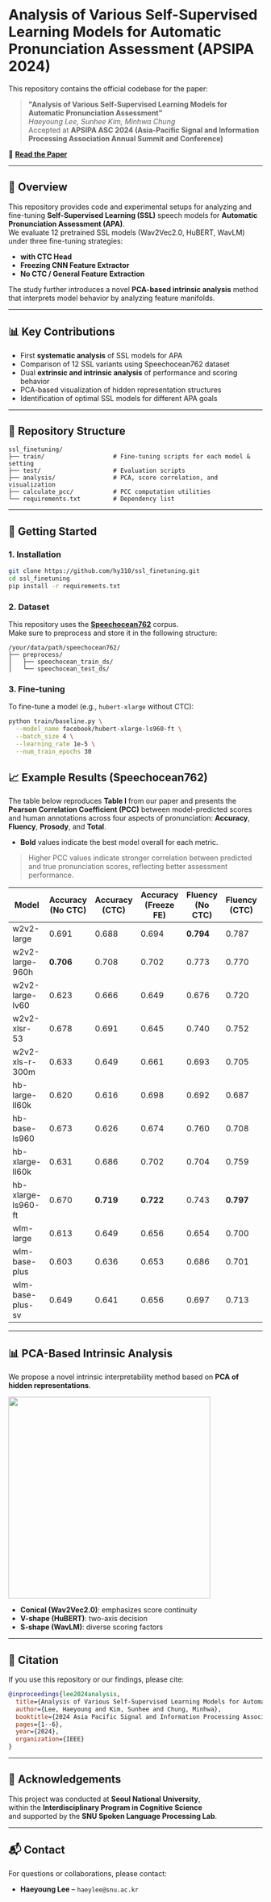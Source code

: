 # Analysis of Various Self-Supervised Learning Models for Automatic Pronunciation Assessment (APSIPA 2024)

This repository contains the official codebase for the paper:

> **"Analysis of Various Self-Supervised Learning Models for Automatic Pronunciation Assessment"**  
> *Haeyoung Lee, Sunhee Kim, Minhwa Chung*  
> Accepted at **APSIPA ASC 2024 (Asia-Pacific Signal and Information Processing Association Annual Summit and Conference)**

📄 [**Read the Paper**](https://ieeexplore.ieee.org/abstract/document/10848954)

---

## 🧠 Overview

This repository provides code and experimental setups for analyzing and fine-tuning **Self-Supervised Learning (SSL)** speech models for **Automatic Pronunciation Assessment (APA)**.  
We evaluate 12 pretrained SSL models (Wav2Vec2.0, HuBERT, WavLM) under three fine-tuning strategies:

- **with CTC Head**  
- **Freezing CNN Feature Extractor**  
- **No CTC / General Feature Extraction**

The study further introduces a novel **PCA-based intrinsic analysis** method that interprets model behavior by analyzing feature manifolds.

---

## 📊 Key Contributions

- First **systematic analysis** of SSL models for APA
- Comparison of 12 SSL variants using Speechocean762 dataset
- Dual **extrinsic and intrinsic analysis** of performance and scoring behavior
- PCA-based visualization of hidden representation structures
- Identification of optimal SSL models for different APA goals

---

## 📁 Repository Structure

```
ssl_finetuning/
├── train/                   # Fine-tuning scripts for each model & setting
├── test/                    # Evaluation scripts
├── analysis/                # PCA, score correlation, and visualization
├── calculate_pcc/           # PCC computation utilities
└── requirements.txt         # Dependency list
```

---

## 🚀 Getting Started

### 1. Installation

```bash
git clone https://github.com/hy310/ssl_finetuning.git
cd ssl_finetuning
pip install -r requirements.txt
```

### 2. Dataset
This repository uses the [**Speechocean762**](https://openslr.org/101/) corpus.  
Make sure to preprocess and store it in the following structure:

```
/your/data/path/speechocean762/
├── preprocess/
│   ├── speechocean_train_ds/
│   └── speechocean_test_ds/
```

### 3. Fine-tuning

To fine-tune a model (e.g., `hubert-xlarge` without CTC):

```bash
python train/baseline.py \
  --model_name facebook/hubert-xlarge-ls960-ft \
  --batch_size 4 \
  --learning_rate 1e-5 \
  --num_train_epochs 30
```

## 📈 Example Results (Speechocean762)

The table below reproduces **Table I** from our paper and presents the **Pearson Correlation Coefficient (PCC)** between model-predicted scores and human annotations across four aspects of pronunciation: **Accuracy**, **Fluency**, **Prosody**, and **Total**.

- **Bold** values indicate the best model overall for each metric.
> Higher PCC values indicate stronger correlation between predicted and true pronunciation scores, reflecting better assessment performance.


| Model               | Accuracy (No CTC) | Accuracy (CTC) | Accuracy (Freeze FE) | Fluency (No CTC) | Fluency (CTC) | Fluency (Freeze FE) | Prosodic (No CTC) | Prosodic (CTC) | Prosodic (Freeze FE) | Total (No CTC) | Total (CTC) | Total (Freeze FE) |
|--------------------|------------------|----------------|-----------------------|------------------|----------------|----------------------|-------------------|----------------|------------------------|----------------|-------------|---------------------|
| w2v2-large         | 0.691            | 0.688          | 0.694                | **0.794**        | 0.787         | 0.782                | **0.786**         | 0.785          | 0.776                  | 0.728          | 0.718       | 0.723               |
| w2v2-large-960h    | **0.706**          | 0.708          | 0.702                | 0.773            | 0.770         | 0.774                | 0.773             | 0.771          | 0.775                  | **0.734**        | 0.729       | 0.727               |
| w2v2-large-lv60    | 0.623            | 0.666          | 0.649                | 0.676            | 0.720         | 0.749                | 0.672             | 0.730          | 0.742                  | 0.642          | 0.686       | 0.679               |
| w2v2-xlsr-53       | 0.678            | 0.691          | 0.645                | 0.740            | 0.752         | 0.694                | 0.734             | 0.751          | 0.691                  | 0.694          | 0.706       | 0.664               |
| w2v2-xls-r-300m    | 0.633            | 0.649          | 0.661                | 0.693            | 0.705         | 0.735                | 0.681             | 0.692          | 0.727                  | 0.647          | 0.663       | 0.679               |
| hb-large-ll60k     | 0.620            | 0.616          | 0.698                | 0.692            | 0.687         | 0.763                | 0.683             | 0.681          | 0.760                  | 0.633          | 0.633       | 0.716               |
| hb-base-ls960      | 0.673            | 0.626          | 0.674                | 0.760            | 0.708         | 0.743                | 0.759             | 0.693          | 0.739                  | 0.704          | 0.649       | 0.698               |
| hb-xlarge-ll60k    | 0.631            | 0.686          | 0.702                | 0.704            | 0.759         | 0.786                | 0.693             | 0.761          | 0.783                  | 0.646          | 0.705       | 0.728               |
| hb-xlarge-ls960-ft | 0.670            | **0.719**      | **0.722**            | 0.743            | **0.797**     | **0.788**            | 0.741             | **0.788**      | **0.784**              | 0.693          | **0.734**   | **0.745**           |
| wlm-large          | 0.613            | 0.649          | 0.656                | 0.654            | 0.700         | 0.736                | 0.644             | 0.695          | 0.726                  | 0.620          | 0.659       | 0.680               |
| wlm-base-plus      | 0.603            | 0.636          | 0.653                | 0.686            | 0.701         | 0.716                | 0.681             | 0.696          | 0.708                  | 0.632          | 0.653       | 0.673               |
| wlm-base-plus-sv   | 0.649            | 0.641          | 0.656                | 0.697            | 0.713         | 0.716                | 0.687             | 0.698          | 0.714                  | 0.667          | 0.664       | 0.680               |

---

## 📊 PCA-Based Intrinsic Analysis

We propose a novel intrinsic interpretability method based on **PCA of hidden representations**.

<img src="https://github.com/user-attachments/assets/4a62e417-7ff2-4023-971a-a7acc4df1867" width="400"/>


- **Conical (Wav2Vec2.0)**: emphasizes score continuity
- **V-shape (HuBERT)**: two-axis decision
- **S-shape (WavLM)**: diverse scoring factors

---

## 📎 Citation

If you use this repository or our findings, please cite:

```bibtex
@inproceedings{lee2024analysis,
  title={Analysis of Various Self-Supervised Learning Models for Automatic Pronunciation Assessment},
  author={Lee, Haeyoung and Kim, Sunhee and Chung, Minhwa},
  booktitle={2024 Asia Pacific Signal and Information Processing Association Annual Summit and Conference (APSIPA ASC)},
  pages={1--6},
  year={2024},
  organization={IEEE}
}
```

---

## 🙌 Acknowledgements

This project was conducted at **Seoul National University**,  
within the **Interdisciplinary Program in Cognitive Science**  
and supported by the **SNU Spoken Language Processing Lab**.

---

## 📬 Contact

For questions or collaborations, please contact:

- **Haeyoung Lee** – `haeylee@snu.ac.kr`
